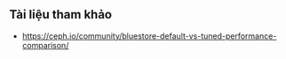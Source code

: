 # 

## Tài liệu tham khảo
- https://ceph.io/community/bluestore-default-vs-tuned-performance-comparison/
